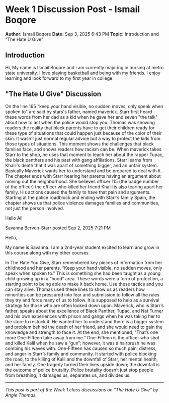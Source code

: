 # Week 1 Discussion Post - Ismail Boqore

**Author:** Ismail Boqore
**Date:** Sep 3, 2025 6:43 PM
**Topic:** Introduction and "The Hate U Give"

## Introduction

Hi, My name is Ismail Boqore and i am currently majoring in nursing at metro state university. I love playing basketball and being with my friends. I enjoy learning and look forward to my first year in college.

## "The Hate U Give" Discussion

On the line 165 "keep your hand visible, no sudden moves, only speak when spoken to" are said by stars's father, named maverick. Starr first heard these words from her dad as a kid when he gave her and seven "the talk" about how to act when the police would stop you. Thomas was showing readers the reality that black parents have to get their children ready for these type of situations that could happen just because of the color of their skin. It wasn't just normal regular advice but a way to protect the kids from those types of situations. This moment shows the challenges that black families face, and shows readers how racism can be. When maverick takes Starr to the shop, he uses that moment to teach her about the rapper Tupac, the black panthers and his past with gang affiliations. Starr learns from Khalil's death that it was apart of something bigger, and an unfair system. Basically Maverick wants her to understand and be prepared to deal with it. The chapter ends with Starr hearing her parents having an argument about moving out the neighborhood. She believes officer 115 (the badge number of the officer) the officer who killed her friend  Khalil is also tearing apart her family. His actions caused the family to have that pain and arguments. Starting at the police roadblock and ending with Starr’s family Spain, the chapter shows us that police violence damages families and communities, not just the person involved.




Hello All

Savanna Berven-Starr posted Sep 2, 2025 7:21 PM

Hello,

My name is Savanna. I am a 2nd-year student excited to learn and grow in this course along with my other courses.

In The Hate You Give, Starr remembered key pieces of information from her childhood and her parents. “Keep your hand visible, no sudden moves, only speak when spoken to.” This is something she had been taught as a young child growing up in a “hood” area. These words were a form of protection, a starting point to being able to make it back home. Use these tactics and you can stay alive. Thomas used these lines to show us as readers how minorities can be pressured into fear and submission to follow all the rules they try and force many of us to follow. It is supposed to help as a survival strategy for those who are often looked down upon. Maverick, who is Starr’s father, speaks about the excellence of Black Panther, Tupac, and Nat Turner and his own experiences with prison and gangs when he was taking her to the store to restock it. He wanted her to understand there is a bigger system and problem behind the death of her friend, and she would need to gain the knowledge and strength to face it. At the end, she mentioned, “That’s one more One-Fifteen take away from me.” One-Fifteen is the officer who shot and killed Kalil when he saw a “gun”; however, it was a hairbrush he was combing his waves with. One-Fifteen has caused so much pain, distress, and anger in Starr’s family and community. It started with police blocking the road, to the killing of Kalil and the downfall of Starr, her mental health, and her family. One tragedy turned their lives upside down; the downfall is the outcome of police brutality. Police brutality doesn’t just stop people from breathing; it damages us, separates us, and divides us.




---

*This post is part of the Week 1 class discussions on "The Hate U Give" by Angie Thomas.*
